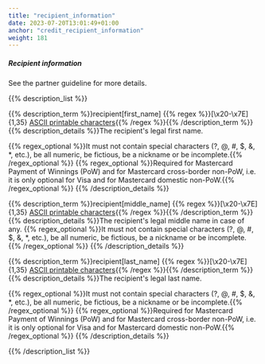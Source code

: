 ```yaml
---
title: "recipient_information"
date: 2023-07-20T13:01:49+01:00
anchor: "credit_recipient_information"
weight: 181
---
```

##### Recipient information
See the partner guideline for more details.

{{% description_list %}}

{{% description_term %}}recipient[first_name] {{% regex %}}[\x20-\x7E]{1,35} [ASCII printable characters](https://en.wikipedia.org/wiki/ASCII#ASCII_printable_characters){{% /regex %}}{{% /description_term %}}
{{% description_details %}}The recipient's legal first name.

{{% regex_optional %}}It must not contain special characters (?, @, #, $, &, \*, etc.), be all numeric, be fictious, be a nickname or be incomplete.{{% /regex_optional %}}
{{% regex_optional %}}Required for Mastercard Payment of Winnings (PoW) and for Mastercard cross-border non-PoW, i.e. it is only optional for Visa and for Mastercard domestic non-PoW.{{% /regex_optional %}}
{{% /description_details %}}

{{% description_term %}}recipient[middle_name] {{% regex %}}[\x20-\x7E]{1,35} [ASCII printable characters](https://en.wikipedia.org/wiki/ASCII#ASCII_printable_characters){{% /regex %}}{{% /description_term %}}
{{% description_details %}}The recipient's legal middle name in case of any.
{{% regex_optional %}}It must not contain special characters (?, @, #, $, &, \*, etc.), be all numeric, be fictious, be a nickname or be incomplete.{{% /regex_optional %}}
{{% /description_details %}}

{{% description_term %}}recipient[last_name] {{% regex %}}[\x20-\x7E]{1,35} [ASCII printable characters](https://en.wikipedia.org/wiki/ASCII#ASCII_printable_characters){{% /regex %}}{{% /description_term %}}
{{% description_details %}}The recipient's legal last name.

{{% regex_optional %}}It must not contain special characters (?, @, #, $, &, \*, etc.), be all numeric, be fictious, be a nickname or be incomplete.{{% /regex_optional %}}
{{% regex_optional %}}Required for Mastercard Payment of Winnings (PoW) and for Mastercard cross-border non-PoW, i.e. it is only optional for Visa and for Mastercard domestic non-PoW.{{% /regex_optional %}}
{{% /description_details %}}

{{% /description_list %}}
